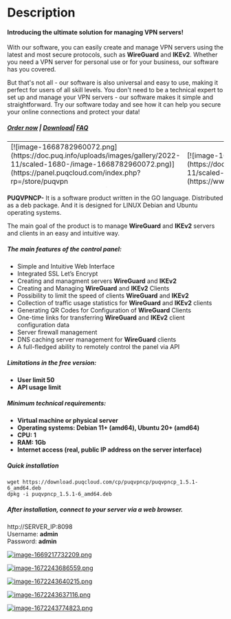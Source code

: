 # Description

#### Introducing the ultimate solution <span class="hljs-keyword">for</span> managing VPN servers!

<span class="hljs-keyword">With</span> our software, you can easily create <span class="hljs-built_in">and</span> manage VPN servers <span class="hljs-keyword">using</span> the latest <span class="hljs-built_in">and</span> most secure protocols, such <span class="hljs-keyword">as</span> **WireGuard** <span class="hljs-built_in">and</span> **IKEv2**. Whether you need a VPN server <span class="hljs-keyword">for</span> personal use <span class="hljs-built_in">or</span> <span class="hljs-keyword">for</span> your business, our software has you covered.

But that<span class="hljs-comment">'s not all - our software is also universal and easy to use, making it perfect for users of all skill levels. You don't need to be a technical expert to set up and manage your VPN servers - our software makes it simple and straightforward.</span> <span class="hljs-keyword">Try</span> our software today <span class="hljs-built_in">and</span> see how it can help you secure your online connections <span class="hljs-built_in">and</span> protect your data!

##### [Order now](https://panel.puqcloud.com/index.php?rp=/store/puqvpn) | [Download](https://download.puqcloud.com/cp/puqvpncp/)| [FAQ](https://faq.puqcloud.com)

<table id="bkmrk-" style="height: 107px; width: 100%; border-style: hidden;"><tbody><tr style="height: 107px;"><td style="width: 50%; height: 107px;">[![image-1668782960072.png](https://doc.puq.info/uploads/images/gallery/2022-11/scaled-1680-/image-1668782960072.png)](https://panel.puqcloud.com/index.php?rp=/store/puqvpn "https://panel.puqcloud.com/index.php?rp=/store/puqvpn")</td><td style="width: 50%; height: 107px;">[![image-1668783561800.png](https://doc.puq.info/uploads/images/gallery/2022-11/scaled-1680-/image-1668783561800.png)](https://www.wireguard.com/ "https://www.wireguard.com/")</td></tr></tbody></table>

****PUQVPNCP**-** It is a software product written in the GO language. Distributed as a deb package. And it is designed for LINUX Debian and Ubuntu operating systems.

The main goal of the product is to manage **WireGuard** and **IKEv2** servers and clients in an easy and intuitive way.

##### **The main features of the control panel:**

- Simple and Intuitive Web Interface
- Integrated SSL Let’s Encrypt
- Creating and managment servers **WireGuard** and **IKEv2**
- Creating and Managing **WireGuard** and **IKEv2** Clients
- Possibility to limit the speed of clients **WireGuard** and **IKEv2**
- Collection of traffic usage statistics for **WireGuard** and **IKEv2** clients
- Generating QR Codes for Configuration of **WireGuard** Clients
- One-time links for transferring **WireGuard** and **IKEv2** client configuration data
- Server firewall management
- DNS caching server management for **WireGuard** clients
- A full-fledged ability to remotely control the panel via API

##### **Limitations in the free version:**

- **User limit 50**
- **API usage limit**

##### **Minimum technical requirements:**

- **Virtual machine or physical server**
- **Operating systems: Debian 11+ (amd64), Ubuntu 20+ (amd64)**
- **CPU: 1**
- **RAM: 1Gb**
- **Internet access (real, public IP address on the server interface)**

##### **Quick installation**

```shell
wget https://download.puqcloud.com/cp/puqvpncp/puqvpncp_1.5.1-6_amd64.deb
dpkg -i puqvpncp_1.5.1-6_amd64.deb
```

##### After installation, connect to your server via a web browser.

http://SERVER\_IP:8098  
Username: **admin**  
Password: **admin**

[![image-1669217732209.png](https://doc.puq.info/uploads/images/gallery/2022-11/scaled-1680-/image-1669217732209.png)](https://doc.puq.info/uploads/images/gallery/2022-11/image-1669217732209.png)

[![image-1672243686559.png](https://doc.puq.info/uploads/images/gallery/2022-12/scaled-1680-/image-1672243686559.png)](https://doc.puq.info/uploads/images/gallery/2022-12/image-1672243686559.png)

[![image-1672243640215.png](https://doc.puq.info/uploads/images/gallery/2022-12/scaled-1680-/image-1672243640215.png)](https://doc.puq.info/uploads/images/gallery/2022-12/image-1672243640215.png)

[![image-1672243637116.png](https://doc.puq.info/uploads/images/gallery/2022-12/scaled-1680-/image-1672243637116.png)](https://doc.puq.info/uploads/images/gallery/2022-12/image-1672243637116.png)

[![image-1672243774823.png](https://doc.puq.info/uploads/images/gallery/2022-12/scaled-1680-/image-1672243774823.png)](https://doc.puq.info/uploads/images/gallery/2022-12/image-1672243774823.png)